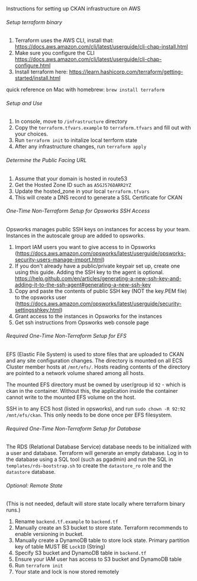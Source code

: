 Instructions for setting up CKAN infrastructure on AWS

###### Setup terraform binary
1. Terraform uses the AWS CLI, install that: https://docs.aws.amazon.com/cli/latest/userguide/cli-chap-install.html
1. Make sure you configure the CLI https://docs.aws.amazon.com/cli/latest/userguide/cli-chap-configure.html
1. Install terraform here: 
https://learn.hashicorp.com/terraform/getting-started/install.html

quick reference on Mac with homebrew: 
`brew install terraform`

###### Setup and Use
1. In console, move to `/infrastructure` directory
1. Copy the  `terraform.tfvars.example` to `terraform.tfvars` and fill out with your choices.
1. Run `terraform init` to initalize local terrform state
1. After any infrastructure changes, run `terraform apply`

###### Determine the Public Facing URL
1. Assume that your domain is hosted in route53
1. Get the Hosted Zone ID such as `A5GJ576DARR2YZ`
1. Update the hosted_zone in your local `terraform.tfvars` 
1. This will create a DNS record to generate a SSL Certificate for CKAN

###### One-Time Non-Terraform Setup for Opsworks SSH Access
Opsworks manages public SSH keys on instances for access by your team. Instances in the autoscale group are added to opsworks.

1. Import IAM users you want to give access to in Opsworks (https://docs.aws.amazon.com/opsworks/latest/userguide/opsworks-security-users-manage-import.html)
1. If you don't already have a public/private keypair set up, create one using this guide. Adding the SSH key to the agent is optional. https://help.github.com/en/articles/generating-a-new-ssh-key-and-adding-it-to-the-ssh-agent#generating-a-new-ssh-key
1. Copy and paste the contents of public SSH key (NOT the key.PEM file) to the opsworks user (https://docs.aws.amazon.com/opsworks/latest/userguide/security-settingsshkey.html)
1. Grant access to the instances in Opsworks for the instances
1. Get ssh instructions from Opsworks web console page

###### Required One-Time Non-Terraform Setup for EFS
EFS (Elastic File System) is used to store files that are uploaded to CKAN and any site configuration changes. The directory is mounted on all ECS Cluster member hosts at `/mnt/efs/`. Hosts reading contents of the directory are pointed to a network volume shared among all hosts. 

The mounted EFS directory must be owned by user/group id `92` - which is ckan in the container. Without this, the application inside the container cannot write to the mounted EFS volume on the host.

SSH in to any ECS host (listed in opsworks), and run `sudo chown -R 92:92 /mnt/efs/ckan`. This only needs to be done once per EFS filesystem.

###### Required One-Time Non-Terraform Setup for Database
The RDS (Relational Database Service) database needs to be initialized with a user and database. Terraform will generate an empty database. Log in to the database using a SQL tool (such as pgadmin) and run the SQL in `templates/rds-bootstrap.sh` to create the `datastore_ro` role and the `datastore` database. 

###### Optional: Remote State
(This is not needed, default will store state locally where terraform binary runs.)

1. Rename `backend.tf.example` to `backend.tf`
1. Manually create an S3 bucket to store state. Terraform recommends to enable versioning in bucket.
1. Manually create a DynamoDB table to store lock state. Primary partition key of table MUST BE ``LockID`` (String)
1. Specify S3 bucket and DynamoDB table in `backend.tf` 
1. Ensure your IAM user has access to S3 bucket and DynamoDB table
1. Run `terraform init`
1. Your state and lock is now stored remotely